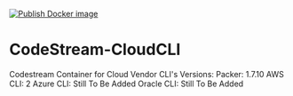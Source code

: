 [![Publish Docker image](https://github.com/techlotse/codestream-cloudcli/actions/workflows/docker-publish.yml/badge.svg)](https://github.com/techlotse/codestream-cloudcli/actions/workflows/docker-publish.yml)
# CodeStream-CloudCLI

Codestream Container for Cloud Vendor CLI's
Versions:
Packer: 1.7.10
AWS CLI: 2
Azure CLI: Still To Be Added
Oracle CLI: Still To Be Added

